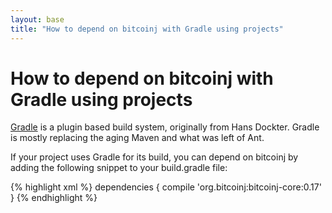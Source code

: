 ```yaml
---
layout: base
title: "How to depend on bitcoinj with Gradle using projects"
---
```


# How to depend on bitcoinj with Gradle using projects

[Gradle](https://gradle.org/) is a plugin based build system, originally from Hans Dockter. Gradle is mostly replacing the aging Maven and what was left of Ant.

If your project uses Gradle for its build, you can depend on bitcoinj by adding the following snippet to your build.gradle file:

{% highlight xml %}
dependencies {
    compile 'org.bitcoinj:bitcoinj-core:0.17'
}
{% endhighlight %}
